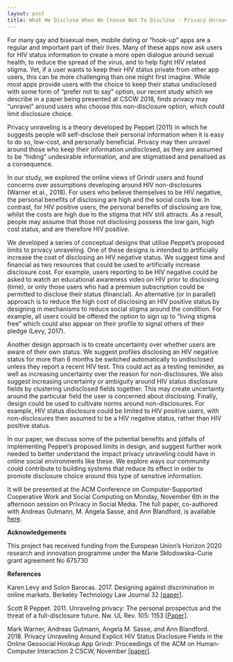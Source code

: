 ```yaml
---
layout: post
title: What We Disclose When We Choose Not To Disclose - Privacy Unraveling Around Explicit HIV Disclosure Fields
---
```


For many gay and bisexual men, mobile dating or “hook-up” apps are a regular and important part of their lives. Many of these apps now ask users for HIV status information to create a more open dialogue around sexual health, to reduce the spread of the virus, and to help fight HIV related stigma. Yet, if a user wants to keep their HIV status private from other app users, this can be more challenging than one might first imagine. While most apps provide users with the choice to keep their status undisclosed with some form of “prefer not to say” option, our recent study which we describe in a paper being presented at CSCW 2018, finds privacy may “unravel” around users who choose this non-disclosure option, which could limit disclosure choice.

Privacy unraveling is a theory developed by Peppet (2011) in which he suggests people will self-disclose their personal information when it is easy to do so, low-cost, and personally beneficial. Privacy may then unravel around those who keep their information undisclosed, as they are assumed to be “hiding” undesirable information, and are stigmatised and penalised as a consequence.

In our study, we explored the online views of Grindr users and found concerns over assumptions developing around HIV non-disclosures (Warner et al., 2018). For users who believe themselves to be HIV negative, the personal benefits of disclosing are high and the social costs low. In contrast, for HIV positive users, the personal benefits of disclosing are low, whilst the costs are high due to the stigma that HIV still attracts. As a result, people may assume that those not disclosing possess the low gain, high cost status, and are therefore HIV positive.

We developed a series of conceptual designs that utilise Peppet’s proposed limits to privacy unraveling. One of these designs is intended to artificially increase the cost of disclosing an HIV negative status. We suggest time and financial as two resources that could be used to artificially increase disclosure cost. For example, users reporting to be HIV negative could be asked to watch an educational awareness video on HIV prior to disclosing (time), or only those users who had a premium subscription could be permitted to disclose their status (financial). An alternative (or in parallel) approach is to reduce the high cost of disclosing an HIV positive status by designing in mechanisms to reduce social stigma around the condition. For example, all users could be offered the option to sign up to “living stigma free” which could also appear on their profile to signal others of their pledge (Levy, 2017).

Another design approach is to create uncertainty over whether users are aware of their own status. We suggest profiles disclosing an HIV negative status for more than 6 months be switched automatically to undisclosed unless they report a recent HIV test. This could act as a testing reminder, as well as increasing uncertainty over the reason for non-disclosures. We also suggest increasing uncertainty or ambiguity around HIV status disclosure fields by clustering undisclosed fields together. This may create uncertainty around the particular field the user is concerned about disclosing. Finally, design could be used to cultivate norms around non-disclosures. For example, HIV status disclosure could be limited to HIV positive users, with non-disclosures then assumed to be a HIV negative status, rather than HIV positive status.

In our paper, we discuss some of the potential benefits and pitfalls of implementing Peppet’s proposed limits in design, and suggest further work needed to better understand the impact privacy unraveling could have in online social environments like these. We explore ways our community could contribute to building systems that reduce its effect in order to promote disclosure choice around this type of sensitive information.

It will be presented at the ACM Conference on Computer-Supported Cooperative Work and Social Computing on Monday, November 6th in the afternoon session on Privacy in Social Media. The full paper, co-authored with Andreas Gutmann, M. Angela Sasse, and Ann Blandford, is available <a href="http://discovery.ucl.ac.uk/10056127/1/CSCW18_CR_Unraveling_RPS.pdf">here</a>.

<b>Acknowledgements</b>

This project has received funding from the European Union’s Horizon 2020 research and innovation programme under the Marie Skłodowska-Curie grant agreement No 675730

<b>References</b>

Karen Levy and Solon Barocas. 2017. Designing against discrimination in online markets. Berkeley Technology Law Journal 32 [<a href="https://papers.ssrn.com/sol3/papers.cfm?abstract_id=3084502">paper</a>].

Scott R Peppet. 2011. Unraveling privacy: The personal prospectus and the threat of a full-disclosure future. Nw. UL Rev. 105: 1153 [<a href="https://heinonline.org/hol-cgi-bin/get_pdf.cgi?handle=hein.journals/illlr105&section=37">Paper</a>].

Mark Warner, Andreas Gutmann, Angela M. Sasse, and Ann Blandford. 2018. Privacy Unraveling Around Explicit HIV Status Disclosure Fields in the Online Geosocial Hookup App Grindr. Proceedings of the ACM on Human-Computer Interaction 2 CSCW, November [<a href="http://discovery.ucl.ac.uk/10056127/1/CSCW18_CR_Unraveling_RPS.pdf">paper</a>].
